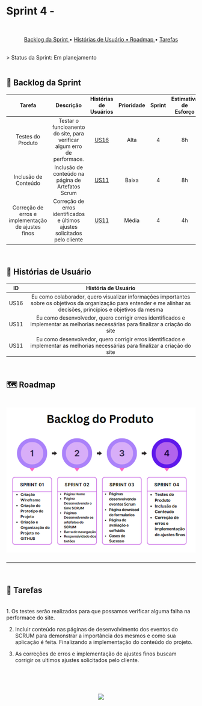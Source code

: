 # Sprint 4 - 
<br>

<p align="center">
  <a href ="#backlog"> Backlog da Sprint </a>  •
  <a href ="historias"> Histórias de Usuário •
  <a href ="#roadmap"> Roadmap </a> •
  <a href ="#tarefas"> Tarefas </a>
</p><br>
> Status da Sprint: Em planejamento

<br>
<br>

## 🔮 Backlog da Sprint <a id="backlog"></a>

|                            Tarefa                            |                          Descrição                           |               Histórias de Usuários                | Prioridade | Sprint | Estimativa de Esforço |       Status       |
| :----------------------------------------------------------: | :----------------------------------------------------------: | :------------------------------------------------: | :--------: | :----: | :-------------------: | :----------------: |
| Testes do Produto | Testar o funcioanento do site, para verificar algum erro de performace. | <a href='#us16'>US16</a> | Alta | 4 | 8h | 🚧 |
| Inclusão de Conteúdo | Inclusão de conteúdo na página de Artefatos Scrum | <a href='#us11'>US11</a> | Baixa | 4 | 8h | 🚧 |
| Correção de erros e implementação de ajustes finos | Correção de erros identificados e últimos ajustes solicitados pelo cliente | <a href='#us11'>US11</a> | Média | 4 | 4h | 🚧 |

<br>

## 📖 Histórias de Usuário<a id="historia"></a>


|          ID           |                     História de Usuário                      |
| :-------------------: | :----------------------------------------------------------: |
| US16<a id='us16'></a> | Eu como colaborador, quero visualizar informações importantes sobre os objetivos da organização para entender e me alinhar as decisões, princípios e objetivos da mesma |
| US11<a id='us11'></a> | Eu como desenvolvedor, quero corrigir erros identificados e implementar as melhorias necessárias para finalizar a criação do site |
| US11<a id='us11'></a> | Eu como desenvolvedor, quero corrigir erros identificados e implementar as melhorias necessárias para finalizar a criação do site |
<br>

## 🗺️ Roadmap<a id="roadmap"></a>
<h1 align="center"> <img src = "../../Imagens/roadmap3.png" /></h1> <hr>

<br>

## 📝 Tarefas<a id="tarefas"></a><br>
<br> 
1. Os testes serão realizados para que possamos verificar alguma falha na performace do site.

2. Incluir conteúdo nas páginas de desenvolvimento dos eventos do SCRUM para demonstrar a importância dos mesmos e como sua aplicação é feita. Finalizando a implementação do conteúdo do projeto.

3. As correções de erros e implementação de ajustes finos buscam corrigir os ultimos ajustes solicitados pelo cliente.

<br>
<h1 align="center"> <img src = "../../Imagens/sitesprint4.gif" /></h1> 
